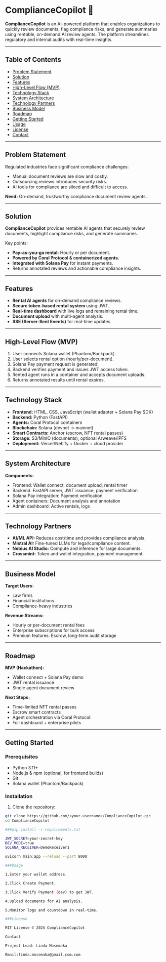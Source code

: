 # ComplianceCopilot 🚀

**ComplianceCopilot** is an AI-powered platform that enables organizations to quickly review documents, flag compliance risks, and generate summaries using rentable, on-demand AI review agents. The platform streamlines regulatory and internal audits with real-time insights.

---

## Table of Contents
- [Problem Statement](#problem-statement)
- [Solution](#solution)
- [Features](#features)
- [High-Level Flow (MVP)](#high-level-flow-mvp)
- [Technology Stack](#technology-stack)
- [System Architecture](#system-architecture)
- [Technology Partners](#technology-partners)
- [Business Model](#business-model)
- [Roadmap](#roadmap)
- [Getting Started](#getting-started)
- [Usage](#usage)
- [License](#license)
- [Contact](#contact)

---

## Problem Statement
Regulated industries face significant compliance challenges:

- Manual document reviews are slow and costly.
- Outsourcing reviews introduces security risks.
- AI tools for compliance are siloed and difficult to access.

**Need:** On-demand, trustworthy compliance document review agents.

---

## Solution
**ComplianceCopilot** provides rentable AI agents that securely review documents, highlight compliance risks, and generate summaries.

Key points:

- **Pay-as-you-go rental:** Hourly or per document.
- **Powered by Coral Protocol & containerized agents.**
- **Integrated with Solana Pay** for instant payments.
- Returns annotated reviews and actionable compliance insights.

---

## Features
- **Rental AI agents** for on-demand compliance reviews.
- **Secure token-based rental system** using JWT.
- **Real-time dashboard** with live logs and remaining rental time.
- **Document upload** with multi-agent analysis.
- **SSE (Server-Sent Events)** for real-time updates.

---

## High-Level Flow (MVP)
1. User connects Solana wallet (Phantom/Backpack).  
2. User selects rental option (hourly/per-document).  
3. Solana Pay payment request is generated.  
4. Backend verifies payment and issues JWT access token.  
5. Rented agent runs in a container and accepts document uploads.  
6. Returns annotated results until rental expires.

---

## Technology Stack
- **Frontend:** HTML, CSS, JavaScript (wallet adapter + Solana Pay SDK)  
- **Backend:** Python (FastAPI)  
- **Agents:** Coral Protocol containers  
- **Blockchain:** Solana (devnet → mainnet)  
- **Smart Contracts:** Anchor (escrow, NFT rental passes)  
- **Storage:** S3/MinIO (documents), optional Arweave/IPFS  
- **Deployment:** Vercel/Netlify + Docker + cloud provider

---

## System Architecture
**Components:**
- Frontend: Wallet connect, document upload, rental timer
- Backend: FastAPI server, JWT issuance, payment verification
- Solana Pay integration: Payment verification
- Agent containers: Document analysis and annotation
- Admin dashboard: Active rentals, logs

---

## Technology Partners
- **AI/ML API:** Reduces cost/time and provides compliance analysis.  
- **Mistral AI:** Fine-tuned LLMs for legal/compliance content.  
- **Nebius AI Studio:** Compute and inference for large documents.  
- **Crossmint:** Token and wallet integration, payment management.

---

## Business Model
**Target Users:**  
- Law firms  
- Financial institutions  
- Compliance-heavy industries  

**Revenue Streams:**  
- Hourly or per-document rental fees  
- Enterprise subscriptions for bulk access  
- Premium features: Escrow, long-term audit storage

---

## Roadmap
**MVP (Hackathon):**  
- Wallet connect + Solana Pay demo  
- JWT rental issuance  
- Single agent document review  

**Next Steps:**  
- Time-limited NFT rental passes  
- Escrow smart contracts  
- Agent orchestration via Coral Protocol  
- Full dashboard + enterprise pilots

---

## Getting Started

### Prerequisites
- Python 3.11+
- Node.js & npm (optional, for frontend builds)
- Git
- Solana wallet (Phantom/Backpack)

### Installation
1. Clone the repository:  
```bash
git clone https://github.com/<your-username>/ComplianceCopilot.git
cd ComplianceCopilot

###pip install -r requirements.txt

JWT_SECRET=your-secret-key
DEV_MODE=true
SOLANA_RECEIVER=DemoReceiver1

uvicorn main:app --reload --port 8000

###Usage

1.Enter your wallet address.

2.Click Create Payment.

3.Click Verify Payment (dev) to get JWT.

4.Upload documents for AI analysis.

5.Monitor logs and countdown in real-time.

###License

MIT License © 2025 ComplianceCopilot

Contact

Project Lead: Linda Mosemaka

Email:linda.mosemaka@gmail.com.com



